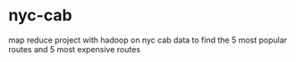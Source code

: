 # nyc-cab
map reduce project with hadoop on nyc cab data to find the 5 most popular routes and 5 most expensive routes
